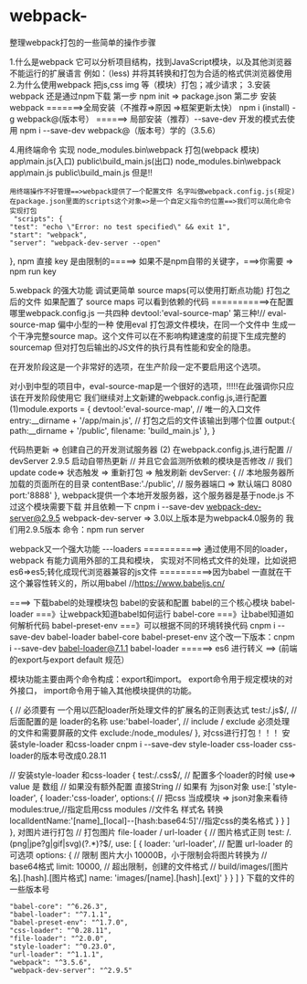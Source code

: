 # webpack-
整理webpack打包的一些简单的操作步骤

1.什么是webpack
  它可以分析项目结构，找到JavaScript模块，以及其他浏览器不能运行的扩展语言
  例如：（less) 并将其转换和打包为合适的格式供浏览器使用
2.为什么使用webpack
  把js,css img 等（模块）打包；减少请求；
3.安装webpack
  还是通过npm下载
第一步
  npm init => package.json
第二步 安装webpack
  =======>全局安装（不推荐=>原因 =>框架更新太快）
    npm i (install) -g webpack@(版本号）
  ======> 局部安装（推荐）--save-dev 开发的模式去使用
    npm i --save-dev webpack@（版本号）学的（3.5.6）

4.用终端命令 实现 
   node_modules\.bin\webpack 打包(webpack 模块)
   app\main.js(入口)
   public\build_main.js(出口)
   node_modules\.bin\webpack app\main.js public\build_main.js
   但是!!
   
    用终端操作不好管理==>webpack提供了一个配置文件 名字叫做webpack.config.js(规定)
    在package.json里面的scripts这个对象=>是一个自定义指令的位置==>我们可以简化命令实现打包
     "scripts": {
    "test": "echo \"Error: no test specified\" && exit 1",
    "start": "webpack",
    "server": "webpack-dev-server --open"
   },
    npm 直接 key 是由限制的=====>
    如果不是npm自带的关键字，===>你需要 => npm run key


5.webpack 的强大功能 调试更简单
  source maps(可以使用打断点功能)
  打包之后的文件 如果配置了 source maps 可以看到依赖的代码
  ===========>在配置哪里webpack.config.js
  一共四种 devtool:'eval-source-map'
    第三种!// eval-source-map 偏中小型的一种
使用eval 打包源文件模块，在同一个文件中
生成一个干净完整source map。这个文件可以在不影响构建速度的前提下生成完整的sourcemap
但对打包后输出的JS文件的执行具有性能和安全的隐患。

在开发阶段这是一个非常好的选项，在生产阶段一定不要启用这个选项。

对小到中型的项目中，eval-source-map是一个很好的选项，!!!!!在此强调你只应该在开发阶段使用它
我们继续对上文新建的webpack.config.js,进行配置
(1)module.exports = {
    devtool:'eval-source-map',
    // 唯一的入口文件
    entry:__dirname + '/app/main.js',
    // 打包之后的文件该输出到哪个位置
    output:{
        path:__dirname + '/public',
        filename: 'build_main.js'
    },
}

代码热更新 => 创建自己的开发测试服务器
 (2) 在webpack.config.js,进行配置
   // devServer 2.9.5 启动自带热更新
    // 并且它会监测所依赖的模块是否修改
    // 我们update code=> 状态触发 => 重新打包 => 触发刷新
    devServer: {
        // 本地服务器所加载的页面所在的目录
        contentBase:'./public',
        // 服务器端口 => 默认端口 8080
        port:'8888'
    },
webpack提供一个本地开发服务器，这个服务器是基于node.js
不过这个模块需要下载 并且依赖一下
cnpm i --save-dev webpack-dev-server@2.9.5
webpack-dev-server => 3.0以上版本是为webpack4.0服务的
我们用2.9.5版本
命令：npm run server


webpack又一个强大功能
---loaders ===========>
通过使用不同的loader，webpack 有能力调用外部的工具和模块，
实现对不同格式文件的处理，比如说把es6=>es5;转化成现代浏览器兼容的js文件
==========>因为babel 一直就在干这个兼容性转义的，所以用babel  //https://www.babeljs.cn/

====> 下载babel的处理模块包
babel的安装和配置
babel的三个核心模块
babel-loader ===》让webpack知道babel如何运行
babel-core ===》让babel知道如何解析代码
babel-preset-env ===》可以根据不同的环境转换代码
cnpm i --save-dev babel-loader babel-core babel-preset-env
这个改一下版本：cnpm i --save-dev babel-loader@7.1.1
babel-loader ======> es6 进行转义 ==> (前端的export与export default 规范）


模块功能主要由两个命令构成：export和import。
export命令用于规定模块的对外接口，
import命令用于输入其他模块提供的功能。

   {
                // 必须要有 一个用以匹配loader所处理文件的扩展名的正则表达式
                test:/\.js$/,
                // 后面配置的是 loader的名称
                use:'babel-loader',
                // include / exclude 必须处理的文件和需要屏蔽的文件
                exclude:/node_modules/
            },
对css进行打包！！！
安装style-loader 和css-loader
cnpm i --save-dev style-loader css-loader
css-loader的版本号改成0.28.11

   // 安装style-loader 和css-loader
            {
                test:/\.css$/,
                // 配置多个loader的时候 use=> value 是 数组
                // 如果没有额外配置 直接String
                // 如果有 为json对象
                use:[
                    'style-loader',
                    {
                        loader:'css-loader',
                        options:{
                            // 把css 当成模块 => json对象来看待
                            modules:true,//指定启用css modules
                            //文件名   样式名   转换
                            localldentName:'[name]_[local]--[hash:base64:5]'//指定css的类名格式
                        }
                    }
                ]
            },
对图片进行打包
  // 打包图片 file-loader / url-loader
            {
                // 图片格式正则
                test: /\.(png|jpe?g|gif|svg)(\?.*)?$/,
                use: [
                    {
                        loader: 'url-loader',
                        // 配置 url-loader 的可选项
                        options: {
                            // 限制 图片大小 10000B，小于限制会将图片转换为
                            // base64格式
                            limit: 10000,
                            // 超出限制，创建的文件格式
                            // build/images/[图片名].[hash].[图片格式]
                            name: 'images/[name].[hash].[ext]'
                        }
                    }
                ]
            }
 下载的文件的一些版本号  
 
    "babel-core": "^6.26.3",
    "babel-loader": "^7.1.1",
    "babel-preset-env": "^1.7.0",
    "css-loader": "^0.28.11",
    "file-loader": "^2.0.0",
    "style-loader": "^0.23.0",
    "url-loader": "^1.1.1",
    "webpack": "^3.5.6",
    "webpack-dev-server": "^2.9.5"
